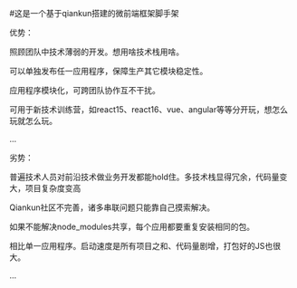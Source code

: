 #这是一个基于qiankun搭建的微前端框架脚手架  




优势：

照顾团队中技术薄弱的开发。想用啥技术栈用啥。 

可以单独发布任一应用程序，保障生产其它模块稳定性。

应用程序模块化，可跨团队协作互不干扰。

可用于新技术训练营，如react15、react16、vue、angular等等分开玩，想怎么玩就怎么玩。

… 


劣势：

普遍技术人员对前沿技术做业务开发都能hold住。多技术栈显得冗余，代码量变大，项目复杂度变高

Qiankun社区不完善，诸多串联问题只能靠自己摸索解决。

如果不能解决node_modules共享，每个应用都要重复安装相同的包。

相比单一应用程序。启动速度是所有项目之和、代码量剧增，打包好的JS也很大。

…
